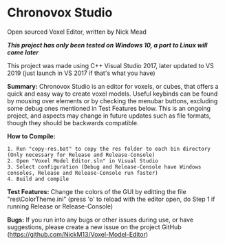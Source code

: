 # Chronovox Studio
Open sourced Voxel Editor, written by Nick Mead

***This project has only been tested on Windows 10, a port to Linux will come later***

This project was made using C++ Visual Studio 2017, later updated to VS 2019 (just launch in VS 2017 if that's what you have)

**Summary:** Chronovox Studio is an editor for voxels, or cubes, that offers a quick and easy way to create voxel models.  Useful keybinds can be found by mousing over elements or by checking the menubar buttons, excluding some debug ones mentioned in Test Features below.  This is an ongoing project, and aspects may change in future updates such as file formats, though they should be backwards compatible.

**How to Compile:**

	1. Run "copy-res.bat" to copy the res folder to each bin directory (Only necessary for Release and Release-Console)
	2. Open "Voxel Model Editor.sln" in Visual Studio
	3. Select configuration (Debug and Release-Console have Windows consoles, Release and Release-Console run faster)
	4. Build and compile

**Test Features:** Change the colors of the GUI by editting the file "res\ColorTheme.ini" (press 'o' to reload with the editor open, do Step 1 if running Release or Release-Console)

**Bugs:** If you run into any bugs or other issues during use, or have suggestions, please create a new issue on the project GitHub (https://github.com/NickM13/Voxel-Model-Editor)
